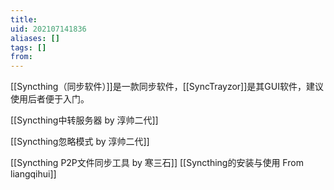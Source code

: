 ```yaml
---
title: 
uid: 202107141836
aliases: []
tags: []
from: 
---
```

[[Syncthing（同步软件）]]是一款同步软件，[[SyncTrayzor]]是其GUI软件，建议使用后者便于入门。

[[Syncthing中转服务器 by 淳帅二代]]

[[Syncthing忽略模式 by 淳帅二代]]

[[Syncthing P2P文件同步工具 by 寒三石]]
[[Syncthing的安装与使用 From liangqihui]]